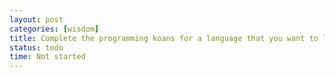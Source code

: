 ```yaml
---
layout: post
categories: [wisdom]
title: Complete the programming koans for a language that you want to learn
status: todo
time: Not started
---
```

